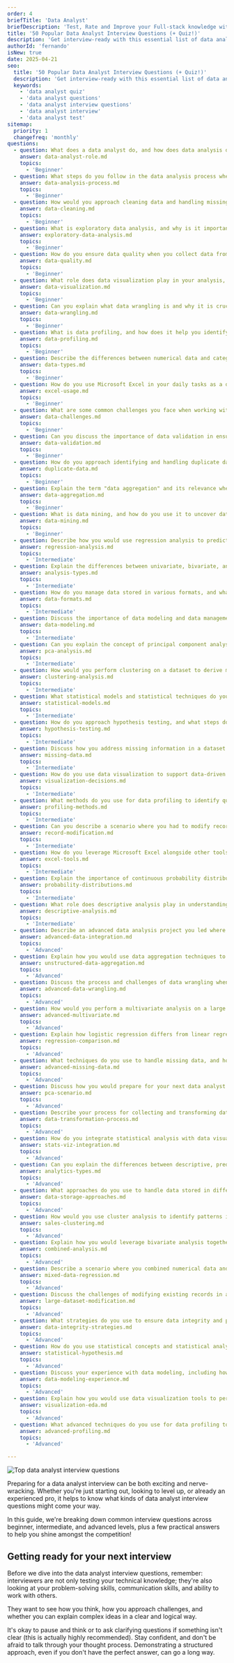 ```yaml
---
order: 4
briefTitle: 'Data Analyst'
briefDescription: 'Test, Rate and Improve your Full-stack knowledge with these questions.'
title: '50 Popular Data Analyst Interview Questions (+ Quiz!)'
description: 'Get interview-ready with this essential list of data analyst interview questions, covering technical, analytical, and scenario-based Q&A.'
authorId: 'fernando'
isNew: true
date: 2025-04-21
seo:
  title: '50 Popular Data Analyst Interview Questions (+ Quiz!)'
  description: 'Get interview-ready with this essential list of data analyst interview questions, covering technical, analytical, and scenario-based Q&A.'
  keywords:
    - 'data analyst quiz'
    - 'data analyst questions'
    - 'data analyst interview questions'
    - 'data analyst interview'
    - 'data analyst test'
sitemap:
  priority: 1
  changefreq: 'monthly'
questions:
  - question: What does a data analyst do, and how does data analysis differ from data analytics?
    answer: data-analyst-role.md
    topics:
      - 'Beginner'
  - question: What steps do you follow in the data analysis process when working with raw data?
    answer: data-analysis-process.md
    topics:
      - 'Beginner'
  - question: How would you approach cleaning data and handling missing data in a dataset?
    answer: data-cleaning.md
    topics:
      - 'Beginner'
  - question: What is exploratory data analysis, and why is it important when analyzing data?
    answer: exploratory-data-analysis.md
    topics:
      - 'Beginner'
  - question: How do you ensure data quality when you collect data from various data sources?
    answer: data-quality.md
    topics:
      - 'Beginner'
  - question: What role does data visualization play in your analysis, and which data visualization tools have you used?
    answer: data-visualization.md
    topics:
      - 'Beginner'
  - question: Can you explain what data wrangling is and why it is crucial when working with unstructured data?
    answer: data-wrangling.md
    topics:
      - 'Beginner'
  - question: What is data profiling, and how does it help you identify incorrect values?
    answer: data-profiling.md
    topics:
      - 'Beginner'
  - question: Describe the differences between numerical data and categorical data
    answer: data-types.md
    topics:
      - 'Beginner'
  - question: How do you use Microsoft Excel in your daily tasks as a data analyst?
    answer: excel-usage.md
    topics:
      - 'Beginner'
  - question: What are some common challenges you face when working with complex data sets, and how do you overcome them?
    answer: data-challenges.md
    topics:
      - 'Beginner'
  - question: Can you discuss the importance of data validation in ensuring accurate data analysis?
    answer: data-validation.md
    topics:
      - 'Beginner'
  - question: How do you approach identifying and handling duplicate data?
    answer: duplicate-data.md
    topics:
      - 'Beginner'
  - question: Explain the term "data aggregation" and its relevance when summarizing data points
    answer: data-aggregation.md
    topics:
      - 'Beginner'
  - question: What is data mining, and how do you use it to uncover data patterns?
    answer: data-mining.md
    topics:
      - 'Beginner'
  - question: Describe how you would use regression analysis to predict trends using historical data
    answer: regression-analysis.md
    topics:
      - 'Intermediate'
  - question: Explain the differences between univariate, bivariate, and multivariate analysis
    answer: analysis-types.md
    topics:
      - 'Intermediate'
  - question: How do you manage data stored in various formats, and what data structure considerations do you keep in mind?
    answer: data-formats.md
    topics:
      - 'Intermediate'
  - question: Discuss the importance of data modeling and data management in creating a robust data analysis process
    answer: data-modeling.md
    topics:
      - 'Intermediate'
  - question: Can you explain the concept of principal component analysis and describe a scenario in which you would use it?
    answer: pca-analysis.md
    topics:
      - 'Intermediate'
  - question: How would you perform clustering on a dataset to derive meaningful insights?
    answer: clustering-analysis.md
    topics:
      - 'Intermediate'
  - question: What statistical models and statistical techniques do you commonly use to perform statistical analysis?
    answer: statistical-models.md
    topics:
      - 'Intermediate'
  - question: How do you approach hypothesis testing, and what steps do you take to ensure your conclusions are statistically valid?
    answer: hypothesis-testing.md
    topics:
      - 'Intermediate'
  - question: Discuss how you address missing information in a dataset and the impact they might have on your analysis
    answer: missing-data.md
    topics:
      - 'Intermediate'
  - question: How do you use data visualization to support data-driven decision making?
    answer: visualization-decisions.md
    topics:
      - 'Intermediate'
  - question: What methods do you use for data profiling to identify quality issues in a data set?
    answer: profiling-methods.md
    topics:
      - 'Intermediate'
  - question: Can you describe a scenario where you had to modify records in a database to improve the quality of your data?
    answer: record-modification.md
    topics:
      - 'Intermediate'
  - question: How do you leverage Microsoft Excel alongside other tools to transform data?
    answer: excel-tools.md
    topics:
      - 'Intermediate'
  - question: Explain the importance of continuous probability distributions and normal distributions in your statistical analysis
    answer: probability-distributions.md
    topics:
      - 'Intermediate'
  - question: What role does descriptive analysis play in understanding marketing data for a data analyst role?
    answer: descriptive-analysis.md
    topics:
      - 'Intermediate'
  - question: Describe an advanced data analysis project you led where you integrated data from multiple data sources and ensured their quality throughout the process
    answer: advanced-data-integration.md
    topics:
      - 'Advanced'
  - question: Explain how you would use data aggregation techniques to derive insights from complex, unstructured data
    answer: unstructured-data-aggregation.md
    topics:
      - 'Advanced'
  - question: Discuss the process and challenges of data wrangling when dealing with raw data and incorrect data values
    answer: advanced-data-wrangling.md
    topics:
      - 'Advanced'
  - question: How would you perform a multivariate analysis on a large dataset, and which statistical methods would you apply?
    answer: advanced-multivariate.md
    topics:
      - 'Advanced'
  - question: Explain how logistic regression differs from linear regression and when you would use each method in analyzing data
    answer: regression-comparison.md
    topics:
      - 'Advanced'
  - question: What techniques do you use to handle missing data, and how do these approaches affect validation and data profiling?
    answer: advanced-missing-data.md
    topics:
      - 'Advanced'
  - question: Discuss how you would prepare for your next data analyst interview by detailing a scenario where you applied principal component analysis to reduce dimensionality
    answer: pca-scenario.md
    topics:
      - 'Advanced'
  - question: Describe your process for collecting and transforming data, including specific steps for data cleaning and wrangling
    answer: data-transformation-process.md
    topics:
      - 'Advanced'
  - question: How do you integrate statistical analysis with data visualization to support data-driven decisions in a data science project?
    answer: stats-viz-integration.md
    topics:
      - 'Advanced'
  - question: Can you explain the differences between descriptive, predictive, and prescriptive analytics in a data analytics context?
    answer: analytics-types.md
    topics:
      - 'Advanced'
  - question: What approaches do you use to handle data stored in different formats, and how do you manage challenges related to storage?
    answer: data-storage-approaches.md
    topics:
      - 'Advanced'
  - question: How would you use cluster analysis to identify patterns in sales data, and what insights might you derive from your analysis?
    answer: sales-clustering.md
    topics:
      - 'Advanced'
  - question: Explain how you would leverage bivariate analysis together with univariate analysis to explore data patterns and average value trends
    answer: combined-analysis.md
    topics:
      - 'Advanced'
  - question: Describe a scenario where you combined numerical data and categorical data to perform regression analysis. What challenges did you face?
    answer: mixed-data-regression.md
    topics:
      - 'Advanced'
  - question: Discuss the challenges of modifying existing records in a large data set and ensuring that validation standards are maintained
    answer: large-dataset-modification.md
    topics:
      - 'Advanced'
  - question: What strategies do you use to ensure data integrity and prevent situations where data falls short of expected quality standards?
    answer: data-integrity-strategies.md
    topics:
      - 'Advanced'
  - question: How do you use statistical concepts and statistical analysis to support hypothesis testing in your data mining projects?
    answer: statistical-hypothesis.md
    topics:
      - 'Advanced'
  - question: Discuss your experience with data modeling, including how you leverage data structure considerations and best practices for data storage
    answer: data-modeling-experience.md
    topics:
      - 'Advanced'
  - question: Explain how you would use data visualization tools to perform exploratory data analysis and provide meaningful insights
    answer: visualization-eda.md
    topics:
      - 'Advanced'
  - question: What advanced techniques do you use for data profiling to identify and address duplicate data and missing values, especially when dealing with continuous probability distributions?
    answer: advanced-profiling.md
    topics:
      - 'Advanced'

---
```


![Top data analyst interview questions](https://assets.roadmap.sh/guest/data-analyst-interview-questions-ontjt.jpg)

Preparing for a data analyst interview can be both exciting and nerve-wracking. Whether you're just starting out, looking to level up, or already an experienced pro, it helps to know what kinds of data analyst interview questions might come your way.

In this guide, we're breaking down common interview questions across beginner, intermediate, and advanced levels, plus a few practical answers to help you shine amongst the competition!

## Getting ready for your next interview

Before we dive into the data analyst interview questions, remember: interviewers are not only testing your technical knowledge; they're also looking at your problem-solving skills, communication skills, and ability to work with others. 

They want to see how you think, how you approach challenges, and whether you can explain complex ideas in a clear and logical way. 

It's okay to pause and think or to ask clarifying questions if something isn't clear (this is actually highly recommended). Stay confident, and don't be afraid to talk through your thought process. Demonstrating a structured approach, even if you don't have the perfect answer, can go a long way.

